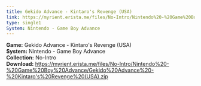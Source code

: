 ```yaml
---
title: Gekido Advance - Kintaro's Revenge (USA)
link: https://myrient.erista.me/files/No-Intro/Nintendo%20-%20Game%20Boy%20Advance/Gekido%20Advance%20-%20Kintaro's%20Revenge%20(USA).zip
type: single1
System: Nintendo - Game Boy Advance
---
```

<b>Game:</b> Gekido Advance - Kintaro's Revenge (USA)<br>
<b>System:</b> Nintendo - Game Boy Advance<br>
<b>Collection:</b> No-Intro<br>
<b>Download:</b> https://myrient.erista.me/files/No-Intro/Nintendo%20-%20Game%20Boy%20Advance/Gekido%20Advance%20-%20Kintaro's%20Revenge%20(USA).zip